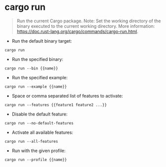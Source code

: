 # cargo run

> Run the current Cargo package.
> Note: Set the working directory of the binary executed to the current working directory.
> More information: <https://doc.rust-lang.org/cargo/commands/cargo-run.html>.

- Run the default binary target:

`cargo run`

- Run the specified binary:

`cargo run --bin {{name}}`

- Run the specified example:

`cargo run --example {{name}}`

- Space or comma separated list of features to activate:

`cargo run --features {{feature1 feature2 ...}}`

- Disable the default feature:

`cargo run --no-default-features`

- Activate all available features:

`cargo run --all-features`

- Run with the given profile:

`cargo run --profile {{name}}`
